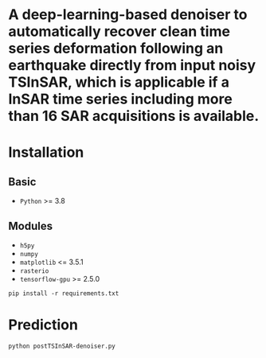 # A deep-learning-based denoiser to automatically recover clean time series deformation following an earthquake directly from input noisy TSInSAR, which is applicable if a InSAR time series including more than 16 SAR acquisitions is available.

# Installation
## Basic
- `Python` >= 3.8
## Modules

- `h5py`
- `numpy`
- `matplotlib` <= 3.5.1
- `rasterio`
- `tensorflow-gpu` >= 2.5.0

```shell
pip install -r requirements.txt
```


# Prediction
```shell
python postTSInSAR-denoiser.py
```
